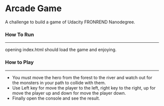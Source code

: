 # Arcade Game
 
A challenge to build a game of Udacity FRONREND Nanodegree.

### How To Run
*****
opening index.html should load the game and enjoying.

### How to Play
***** 
- You must move the hero from the forest to the river and watch out for the monsters in your path to collide with them.
- Use Left key for move the player to the left, right key to the right, up for move the player up and down for move the player down.
- Finally open the console and see the result.
